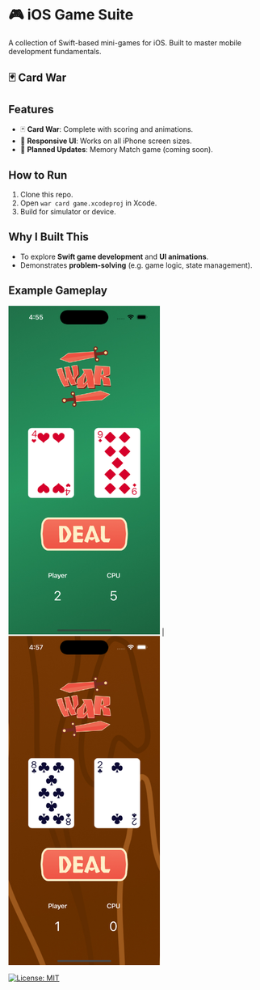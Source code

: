 # 🎮 iOS Game Suite  

A collection of Swift-based mini-games for iOS. Built to master mobile development fundamentals.  

## 🃏 Card War  
## Features  
- 🃏 **Card War**: Complete with scoring and animations.  
- 📱 **Responsive UI**: Works on all iPhone screen sizes.  
- 🔄 **Planned Updates**: Memory Match game (coming soon).

## How to Run  
1. Clone this repo.  
2. Open `war card game.xcodeproj` in Xcode.  
3. Build for simulator or device.

## Why I Built This  
- To explore **Swift game development** and **UI animations**.  
- Demonstrates **problem-solving** (e.g. game logic, state management).  

## Example Gameplay
<img src="screenshots/greencloth.png" width="300" alt="Green Cloth Background"> | <img src="screenshots/wood.png" width="300" alt="Wooden Table Background">

[![License: MIT](https://img.shields.io/badge/License-MIT-yellow.svg)](https://opensource.org/licenses/MIT)

